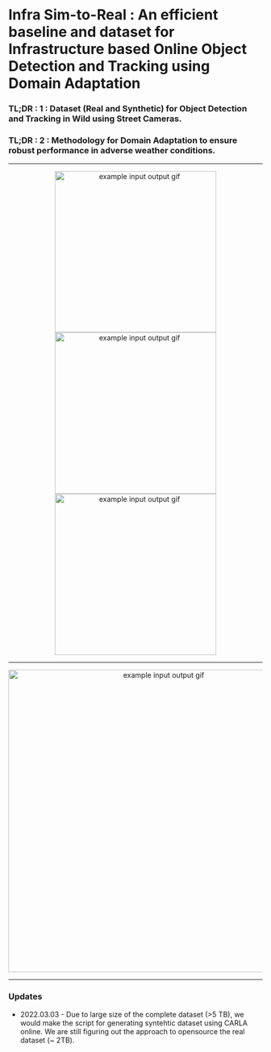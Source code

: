 # Infra Sim-to-Real : An efficient baseline and dataset for Infrastructure based Online Object Detection and Tracking using Domain Adaptation

### TL;DR : 1 : Dataset (Real and Synthetic) for Object Detection and Tracking in Wild using Street Cameras.
### TL;DR : 2 : Methodology for Domain Adaptation to ensure robust performance in adverse weather conditions.

<hr />

<p align="center">
  <img src="assets/teaser_1.gif" alt="example input output gif" width="320" />
  <img src="assets/teaser_2.gif" alt="example input output gif" width="320" />
  <img src="assets/teaser_3.gif" alt="example input output gif" width="320" />
</p>

<hr />
<p align="center">
  <img src="assets/video.gif" alt="example input output gif" width="600" />
</p>

<hr />

### Updates 
* 2022.03.03 - Due to large size of the complete dataset (>5 TB), we would make the script for generating syntehtic dataset using CARLA online. We are still figuring out the approach to opensource the real dataset (~ 2TB). 

